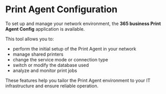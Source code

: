 # Print Agent Configuration

To set up and manage your network environment, the **365 business Print Agent Config** application is available.

This tool allows you to:

- perform the initial setup of the Print Agent in your network  
- manage shared printers  
- change the service mode or connection type  
- switch or modify the database used  
- analyze and monitor print jobs  

These features help you tailor the Print Agent environment to your IT infrastructure and ensure reliable operation.